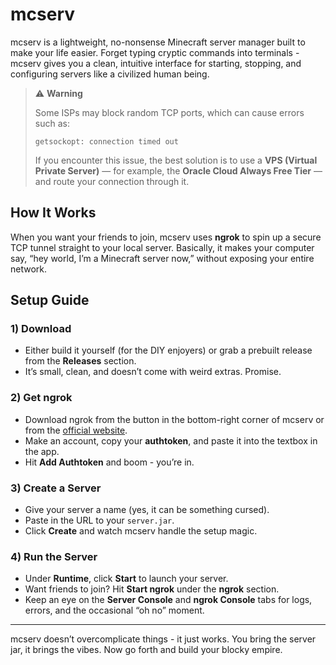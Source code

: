 # mcserv
mcserv is a lightweight, no-nonsense Minecraft server manager built to make your life easier. Forget typing cryptic commands into terminals - mcserv gives you a clean, intuitive interface for starting, stopping, and configuring servers like a civilized human being.

> ⚠️ **Warning**
>
> Some ISPs may block random TCP ports, which can cause errors such as:
>
> ```
> getsockopt: connection timed out
> ```
>
> If you encounter this issue, the best solution is to use a **VPS (Virtual Private Server)** — for example, the **Oracle Cloud Always Free Tier** — and route your connection through it.

## How It Works
When you want your friends to join, mcserv uses **ngrok** to spin up a secure TCP tunnel straight to your local server. Basically, it makes your computer say, “hey world, I’m a Minecraft server now,” without exposing your entire network.

## Setup Guide

### 1) Download
- Either build it yourself (for the DIY enjoyers) or grab a prebuilt release from the **Releases** section.  
- It’s small, clean, and doesn’t come with weird extras. Promise.

### 2) Get ngrok
- Download ngrok from the button in the bottom-right corner of mcserv or from the [official website](https://ngrok.com/).  
- Make an account, copy your **authtoken**, and paste it into the textbox in the app.  
- Hit **Add Authtoken** and boom - you’re in.

### 3) Create a Server
- Give your server a name (yes, it can be something cursed).  
- Paste in the URL to your `server.jar`.  
- Click **Create** and watch mcserv handle the setup magic.

### 4) Run the Server
- Under **Runtime**, click **Start** to launch your server.  
- Want friends to join? Hit **Start ngrok** under the **ngrok** section.  
- Keep an eye on the **Server Console** and **ngrok Console** tabs for logs, errors, and the occasional “oh no” moment.

---

mcserv doesn’t overcomplicate things - it just works. You bring the server jar, it brings the vibes. Now go forth and build your blocky empire.
